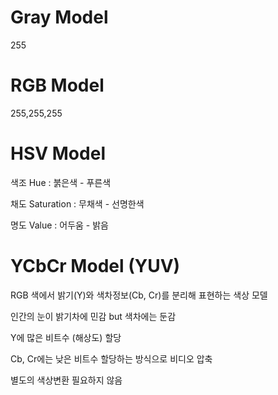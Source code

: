 # Gray Model

255

# RGB Model

255,255,255

# HSV Model

색조 Hue : 붉은색 - 푸른색

채도 Saturation : 무채색 - 선명한색

명도 Value : 어두움 - 밝음

# YCbCr Model (YUV)

RGB 색에서 밝기(Y)와 색차정보(Cb, Cr)를 분리해 표현하는 색상 모델

인간의 눈이 밝기차에 민감 but 색차에는 둔감

Y에 많은 비트수 (해상도) 할당

Cb, Cr에는 낮은 비트수 할당하는 방식으로 비디오 압축

별도의 색상변환 필요하지 않음

